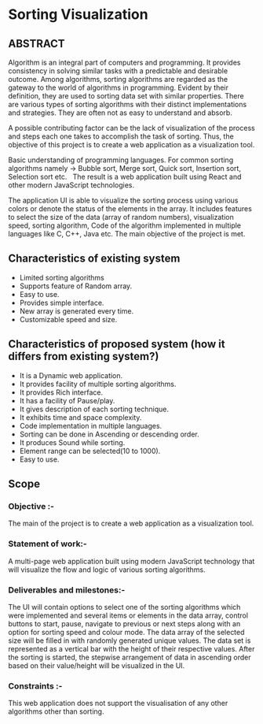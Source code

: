 # Sorting Visualization
 
## ABSTRACT

Algorithm is an integral part of computers and programming. It provides consistency in solving similar tasks with a predictable and desirable outcome. Among algorithms, sorting algorithms are regarded as the gateway to the world of algorithms in programming. Evident by their definition, they are used to sorting data set with similar properties. There are various types of sorting algorithms with their distinct implementations and strategies. They are often not as easy to understand and absorb.

A possible contributing factor can be the lack of visualization of the process and steps each one takes to accomplish the task of sorting. Thus, the objective of this project is to create a web application as a visualization tool.

Basic understanding of programming languages.
For common sorting algorithms namely -> Bubble sort, Merge sort, Quick sort, Insertion sort, Selection sort etc.  
The result is a web application built using React and other modern JavaScript technologies.

The application UI is able to visualize the sorting process using various colors or denote the status of the elements in the array. It includes features to select the size of the data (array of random numbers), visualization speed, sorting algorithm, Code of the algorithm implemented in multiple languages like C, C++, Java etc. The main objective of the project is met.

## Characteristics of existing system
- Limited sorting algorithms
- Supports feature of Random array.  
- Easy to use.
- Provides simple interface. 
- New array is generated every time.
- Customizable speed and size. 

## Characteristics of proposed system (how it differs from existing system?)
- It is a Dynamic web application.
- It provides facility of multiple sorting algorithms.
- It provides Rich interface.
- It has a facility of Pause/play.
- It gives description of each sorting technique.
- It exhibits time and space complexity.
- Code implementation in multiple languages.
- Sorting can be done in Ascending or descending order.
- It produces Sound while sorting.
- Element range can be selected(10 to 1000).
- Easy to use.

## Scope

### Objective :-
The main  of the  project is to create a web application as a visualization tool.

### Statement of work:-
 A multi-page web application built using modern JavaScript technology that will visualize the flow and logic of various sorting algorithms. 

### Deliverables and milestones:-
The UI will contain options to select one of the sorting algorithms which were implemented and several items or elements in the data array, control buttons to start, pause, navigate to previous or next steps along with an option for sorting speed and colour mode.
 The data array of the selected size will be filled in with randomly generated unique values. The data set is represented as a vertical bar with the height of their respective values. After the sorting is started, the stepwise arrangement of data in ascending order based on their value/height will be visualized in the UI.

### Constraints :-
This web application does not support the visualisation of any other algorithms other than sorting.
